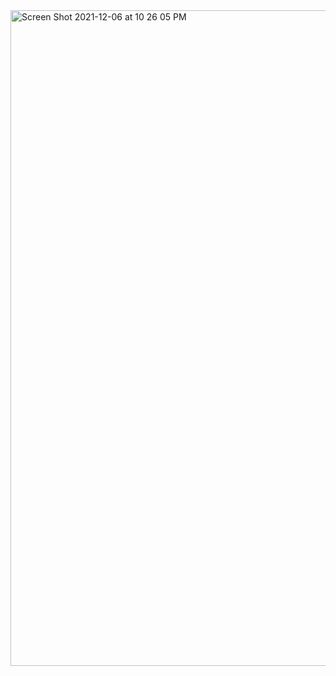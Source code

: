 
<img width="1049" alt="Screen Shot 2021-12-06 at 10 26 05 PM" src="https://user-images.githubusercontent.com/86048677/144977676-0df83f2a-c72a-48be-9650-d1333dbc8fc7.png">
